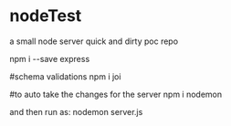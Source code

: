 # nodeTest
a small node server quick and dirty poc repo

npm i --save express

#schema validations
npm i joi

#to auto take the changes for the server
npm i nodemon

and then run as:
nodemon server.js



